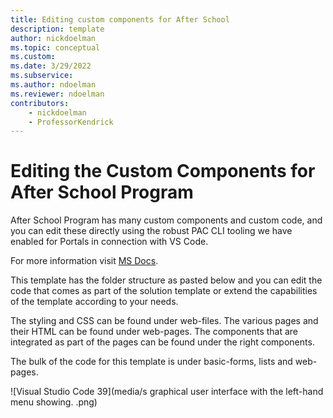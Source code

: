 ```yaml
---
title: Editing custom components for After School
description: template
author: nickdoelman
ms.topic: conceptual
ms.custom: 
ms.date: 3/29/2022
ms.subservice:
ms.author: ndoelman
ms.reviewer: ndoelman
contributors:
    - nickdoelman
    - ProfessorKendrick
---
```


# Editing the Custom Components for After School Program

After School Program has many custom components and custom code, and you can edit these directly using the robust PAC CLI tooling we have enabled for Portals in connection with VS Code.

For more information visit [MS Docs](https://docs.microsoft.com/en-us/powerapps/maker/portals/power-apps-cli).

This template has the folder structure as pasted below and you can edit the code that comes as part of the solution template or extend the capabilities of the template according to your needs.

The styling and CSS can be found under web-files. The various pages and their HTML can be found under web-pages. The components that are integrated as part of the pages can be found under the right components.

The bulk of the code for this template is under basic-forms, lists and web-pages.

![Visual Studio Code  39](media/s graphical user interface with the left-hand menu showing. .png)
